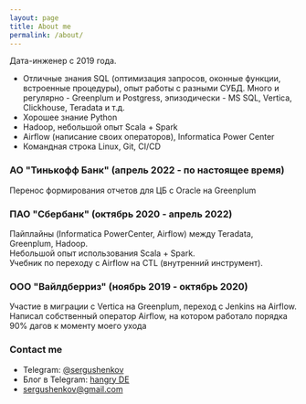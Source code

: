 ```yaml
---
layout: page
title: About me
permalink: /about/
---
```


Дата-инженер с 2019 года. 

* Отличные знания SQL (оптимизация запросов, оконные функции, встроенные процедуры), опыт работы с разными СУБД. Много и регулярно - Greenplum и Postgress, эпизодически - MS SQL, Vertica, Clickhouse, Teradata и т.д.
* Хорошее знание Python
* Hadoop, небольшой опыт Scala + Spark
* Airflow (написание своих операторов), Informatica Power Center
* Командная строка Linux, Git, CI/CD

### АО "Тинькофф Банк" (апрель 2022 - по настоящее время)
Перенос формирования отчетов для ЦБ с Oracle на Greenplum

### ПАО "Сбербанк" (октябрь 2020 - апрель 2022)
Пайплайны (Informatica PowerCenter, Airflow) между Teradata, Greenplum, Hadoop.  
Небольшой опыт использования Scala + Spark.   
Учебник по переходу с Airflow на CTL (внутренний инструмент). 

### ООО "Вайлдберриз" (ноябрь 2019 - октябрь 2020)
Участие в миграции с Vertica на Greenplum, переход с Jenkins на Airflow.  
Написал собственный оператор Airflow, на котором работало порядка 90% дагов к моменту моего ухода

### Contact me

* Telegram: [@sergushenkov](t.me/@sergushenkov)
* Блог в Telegram: [hangry DE](t.me/hangryDE)
* [sergushenkov@gmail.com](mailto:sergushenkov@gmail.com)
